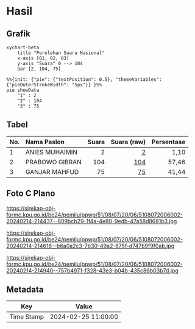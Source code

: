# Hasil

## Grafik

```mermaid
xychart-beta
    title "Perolehan Suara Nasional"
    x-axis [01, 02, 03]
    y-axis "Suara" 0 --> 104
    bar [2, 104, 75]
```

```mermaid
%%{init: {"pie": {"textPosition": 0.5}, "themeVariables": {"pieOuterStrokeWidth": "5px"}} }%%
pie showData
    "1" : 2
    "2" : 104
    "3" : 75
```

## Tabel

| No. | Nama Paslon    | Suara | Suara (raw) | Persentase |
|:--- |:-------------- | -----:| -----------:| ----------:|
| 1   | ANIES MUHAIMIN | 2     | [2][p-1]    | 1,10       |
| 2   | PRABOWO GIBRAN | 104   | [104][p-2]  | 57,46      |
| 3   | GANJAR MAHFUD  | 75    | [75][p-3]   | 41,44      |


[p-1]: https://github.com/gigit-pemilu/pemilu-2024/blob/main/pilpres/hitung-suara/sub/51-bali/sub/08-buleleng/sub/07-sawan/sub/2006-sawan/sub/002-tps/sub/paslon-1.txt
[p-2]: https://github.com/gigit-pemilu/pemilu-2024/blob/main/pilpres/hitung-suara/sub/51-bali/sub/08-buleleng/sub/07-sawan/sub/2006-sawan/sub/002-tps/sub/paslon-2.txt
[p-3]: https://github.com/gigit-pemilu/pemilu-2024/blob/main/pilpres/hitung-suara/sub/51-bali/sub/08-buleleng/sub/07-sawan/sub/2006-sawan/sub/002-tps/sub/paslon-3.txt

## Foto C Plano

https://sirekap-obj-formc.kpu.go.id/be24/pemilu/ppwp/51/08/07/20/06/5108072006002-20240214-214437--809bcb29-1f4a-4e80-9edb-47a58d8681b3.jpg

https://sirekap-obj-formc.kpu.go.id/be24/pemilu/ppwp/51/08/07/20/06/5108072006002-20240214-214616--b6a0a2c3-7b30-49a2-875f-d747b9f9f0ab.jpg

https://sirekap-obj-formc.kpu.go.id/be24/pemilu/ppwp/51/08/07/20/06/5108072006002-20240214-214940--757b4971-f328-43e3-b04b-435c86b03b7d.jpg


## Metadata

| Key        | Value               |
| ---------- | ------------------- |
| Time Stamp | 2024-02-25 11:00:00 |



